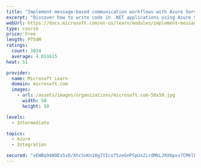 ```yaml
---
title: "Implement message-based communication workflows with Azure Service Bus"
excerpt: "Discover how to write code in .NET applications using Azure Service Bus for communications that can handle high demand, low bandwidth, and hardware failures."
webUrl: https://docs.microsoft.com/en-us/learn/modules/implement-message-workflows-with-service-bus/
type: course
price: Free
length: PT54M
ratings:
  count: 3034
  average: 4.651615
heat: 51

provider:
  name: Microsoft Learn
  domain: microsoft.com
  images:
    - url: /assets/images/organizations/microsoft.com-50x50.jpg
      width: 50
      height: 50

levels:
  - Intermediate

topics:
  - Azure
  - Integration

secured: "vEWBq94WOEs5vD/XhcSnKn10g7YIcxT5zeGnPSpUxZirdMkLJRX6pxv7CMklPFLPCXmFwAc2kKh2n3D8rXG3fy+2rqr4R/PteH7Zzgsn4yPeubltwaVck6n1/n/htYz+5YqNQInSvaANUh+YQRm/+3eRjoLXTx3JH/P4SdkZiqh5vQK1Em+9sz+JktIJPPx0/+fYjPDeQ82k9iyR+0sinhWHSS/8vqTFrYWqLGni93cI4TCbQ0Xe1G9ZQn/lN4E9XsfjZnirK2po80Ow4m3OF6a28uyuC0aTUQSBVtUu2roMQPgzkhElHDYHD8r014vDomUHXIqeHmBjRgj5t33Xq1ohAClembRGyfAQ0mUT/gE2xq5pUdzME36myNf4vn4yeijq2ilmS8GiO/hR3rHAGHBK/5hT5kjPcksuTHaoqN0=;EYM+nnjrt7H1nW0fF3UQjQ=="
---
```


